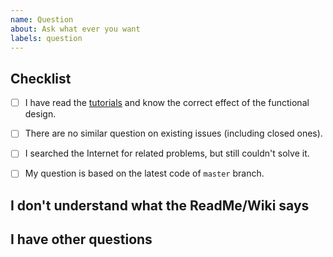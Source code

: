 ```yaml
---
name: Question
about: Ask what ever you want
labels: question
---
```


<!-- Note: Please follow the template to open a new issue, otherwise your question will probably be ignored. -->

## Checklist
<!-- Please complete the following list of tasks, and then check it by change the "[ ]" to "[x]" -->
- [ ] I have read the [tutorials](https://chirpy.cotes.info/categories/tutorial/) and know the correct effect of the functional design.
- [ ] There are no similar question on existing issues (including closed ones).
- [ ] I searched the Internet for related problems, but still couldn't solve it.
- [ ] My question is based on the latest code of `master` branch.


## I don't understand what the ReadMe/Wiki says
<!-- Point out the parts that are hard for you to understand. -->


## I have other questions
<!-- Please describe your question. -->
